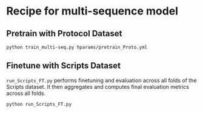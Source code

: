 # Recipe for multi-sequence model

## Pretrain with Protocol Dataset
```
python train_multi-seq.py hparams/pretrain_Proto.yml
```

## Finetune with Scripts Dataset
```run_Scripts_FT.py``` performs finetuning and evaluation across all folds of the Scripts dataset. It then aggregates and computes final evaluation metrics across all folds.
```
python run_Scripts_FT.py
```